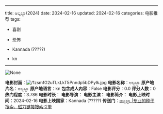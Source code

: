 
---
title: ಅಬ್ಬಬ್ಬಾ(2024)
date: 2024-02-16
updated: 2024-02-16
categories: 电影推荐
tags:

- 喜剧
- 恐怖

- Kannada (?????)
- kn
---

<img src="https://image.tmdb.org/t/p/originalNone" alt="None" title="None">

**电影封面**：<img src="https://image.tmdb.org/t/p/w200/1zsmfG2uTLkLkT5Pnndp5bDPylk.jpg" alt="/1zsmfG2uTLkLkT5Pnndp5bDPylk.jpg" title="/1zsmfG2uTLkLkT5Pnndp5bDPylk.jpg">
**电影名称**：ಅಬ್ಬಬ್ಬಾ
**原产地片名**：ಅಬ್ಬಬ್ಬಾ
**原产地语言**：kn
**包含成人内容**：False
**电影评分**：0.0
**评分人数**：0
**热门程度**：3.786
**电影时长**：
**电影导演**：
**电影主演**：
**电影简介**：
**电影上映时间**：2024-02-16
**电影上映国家**：Kannada (?????)
**传送门**：[ಅಬ್ಬಬ್ಬಾ |专业的种子搜索、磁力链接搜索引擎](https://movie.amd794.com:2083/?search=%E0%B2%85%E0%B2%AC%E0%B3%8D%E0%B2%AC%E0%B2%AC%E0%B3%8D%E0%B2%AC%E0%B2%BE&ordering=&mode=match_phrase&page_size=10&page=1)

